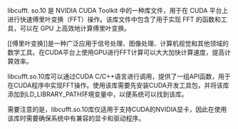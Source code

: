 libcufft. so.10 是 NVIDIA CUDA Toolkit 中的一种库文件，用于在 CUDA 平台上进行快速傅里叶变换（FFT）操作。该库文件中包含了用于实现 FFT 的函数和工具，可以在 GPU 上高效地计算傅里叶变换。

[[傅里叶变换]]是一种广泛应用于信号处理、图像处理、计算机视觉和其他领域的数学工具。在CUDA平台上使用GPU进行FFT计算可以大大加快计算速度，提高计算效率。

libcufft.so.10库可以通过CUDA C/C++语言进行调用，提供了一组API函数，用于在CUDA程序中实现FFT操作。使用该库需要先安装CUDA开发工具包，并将该库添加到LD_LIBRARY_PATH环境变量中，以便系统可以找到该库。

需要注意的是，libcufft.so.10库仅适用于支持CUDA的NVIDIA显卡，因此在使用该库时需要确保系统中有兼容的显卡和驱动程序。